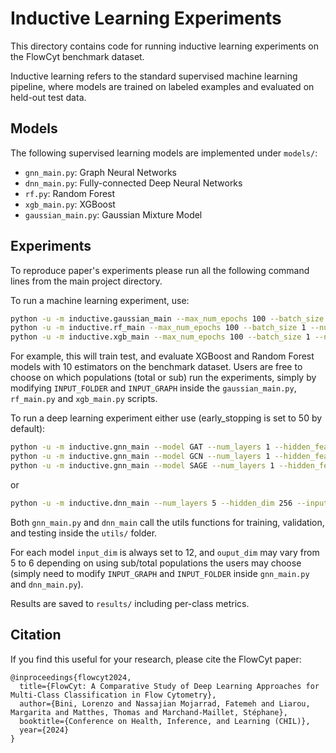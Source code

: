 # Inductive Learning Experiments

This directory contains code for running inductive learning experiments on the FlowCyt benchmark dataset.

Inductive learning refers to the standard supervised machine learning pipeline, where models are trained on labeled examples and evaluated on held-out test data.

## Models

The following supervised learning models are implemented under `models/`:

- `gnn_main.py`: Graph Neural Networks
- `dnn_main.py`: Fully-connected Deep Neural Networks
- `rf.py`: Random Forest 
- `xgb_main.py`: XGBoost 
- `gaussian_main.py`: Gaussian Mixture Model

## Experiments
To reproduce paper's experiments please run all the following command lines from the main project directory.

To run a machine learning experiment, use:

```bash
python -u -m inductive.gaussian_main --max_num_epochs 100 --batch_size 1 --n_components 6 --max_iter 1000 --num_repetitions 4   
python -u -m inductive.rf_main --max_num_epochs 100 --batch_size 1 --num_repetitions 5 --n_estimators 10 --max_depth 3
python -u -m inductive.xgb_main --max_num_epochs 100 --batch_size 1 --num_repetitions 5 --n_estimators 10 --max_depth 3 --learning_rate 0.01 
```

For example, this will train test, and evaluate XGBoost and Random Forest models with 10 estimators on the benchmark dataset. Users are free to choose on which populations (total or sub) run the experiments, simply by modifying `INPUT_FOLDER` and `INPUT_GRAPH` inside the `gaussian_main.py`, `rf_main.py` and `xgb_main.py` scripts.

To run a deep learning experiment either use (early_stopping is set to 50 by default):

```bash
python -u -m inductive.gnn_main --model GAT --num_layers 1 --hidden_features 16 --dropout 0.2 --in_heads 4 --out_heads 4 --input_dim 12 --output_dim 6 --max_num_epochs 1000 --start_lr 0.01 --num_repetitions 10
python -u -m inductive.gnn_main --model GCN --num_layers 1 --hidden_features 16 --dropout 0.3 --input_dim 12 --output_dim 6 --max_num_epochs 1000 --start_lr 0.01 --num_repetitions 10
python -u -m inductive.gnn_main --model SAGE --num_layers 1 --hidden_features 16 --dropout 0.3 --input_dim 12 --output_dim 6 --max_num_epochs 1000 --start_lr 0.01 --num_repetitions 10
```

or

```bash
python -u -m inductive.dnn_main --num_layers 5 --hidden_dim 256 --input_dim 12 --output_dim 6 --dropout 0.3 --max_num_epochs 300 --batch_size 1 --start_lr 0.01 --num_repetitions 10
```

Both `gnn_main.py` and `dnn_main` call the utils functions for training, validation, and testing inside the `utils/` folder. 

For each model `input_dim` is always set to 12, and `ouput_dim` may vary from 5 to 6 depending on using sub/total populations the users may choose (simply need to modify `INPUT_GRAPH` and `INPUT_FOLDER` inside `gnn_main.py` and `dnn_main.py`).

Results are saved to `results/` including per-class metrics.

## Citation

If you find this useful for your research, please cite the FlowCyt paper:

```
@inproceedings{flowcyt2024,
  title={FlowCyt: A Comparative Study of Deep Learning Approaches for Multi-Class Classification in Flow Cytometry},
  author={Bini, Lorenzo and Nassajian Mojarrad, Fatemeh and Liarou, Margarita and Matthes, Thomas and Marchand-Maillet, Stéphane},
  booktitle={Conference on Health, Inference, and Learning (CHIL)},
  year={2024}
}
```
